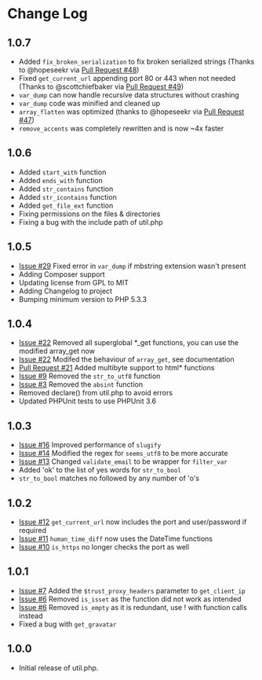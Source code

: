 Change Log
==========

1.0.7
-----

* Added `fix_broken_serialization` to fix broken serialized strings (Thanks to @hopeseekr via [Pull Request #48](https://github.com/brandonwamboldt/utilphp/pull/48))
* Fixed `get_current_url` appending port 80 or 443 when not needed (Thanks to @scottchiefbaker via [Pull Request #49](https://github.com/brandonwamboldt/utilphp/pull/49))
* `var_dump` can now handle recursive data structures without crashing
* `var_dump` code was minified and cleaned up
* `array_flatten` was optimized (thanks to @hopeseekr via [Pull Request #47](https://github.com/brandonwamboldt/utilphp/pull/47))
* `remove_accents` was completely rewritten and is now ~4x faster

1.0.6
-----

* Added `start_with` function
* Added `ends_with` function
* Added `str_contains` function
* Added `str_icontains` function
* Added `get_file_ext` function
* Fixing permissions on the files & directories
* Fixing a bug with the include path of util.php

1.0.5
-----

* [Issue #29](https://github.com/brandonwamboldt/utilphp/issues/29) Fixed error in `var_dump` if mbstring extension wasn't present
* Adding Composer support
* Updating license from GPL to MIT
* Adding Changelog to project
* Bumping minimum version to PHP 5.3.3

1.0.4
-----

* [Issue #22](https://github.com/brandonwamboldt/utilphp/issues/22) Removed all superglobal *_get functions, you can use the modified array_get now
* [Issue #22](https://github.com/brandonwamboldt/utilphp/issues/22) Modifed the behaviour of `array_get`, see documentation
* [Pull Request #21](https://github.com/brandonwamboldt/utilphp/pull/21) Added multibyte support to html* functions
* [Issue #9](https://github.com/brandonwamboldt/utilphp/issues/9) Removed the `str_to_utf8` function
* [Issue #3](https://github.com/brandonwamboldt/utilphp/issues/3) Removed the `absint` function
* Removed declare() from util.php to avoid errors
* Updated PHPUnit tests to use PHPUnit 3.6

1.0.3
-----

* [Issue #16](https://github.com/brandonwamboldt/utilphp/issues/16) Improved performance of `slugify`
* [Issue #14](https://github.com/brandonwamboldt/utilphp/issues/14) Modified the regex for `seems_utf8` to be more accurate
* [Issue #13](https://github.com/brandonwamboldt/utilphp/issues/13) Changed `validate_email` to be wrapper for `filter_var`
* Added 'ok' to the list of yes words for `str_to_bool`
* `str_to_bool` matches no followed by any number of 'o's

1.0.2
-----

* [Issue #12](https://github.com/brandonwamboldt/utilphp/issues/12) `get_current_url` now includes the port and user/password if required
* [Issue #11](https://github.com/brandonwamboldt/utilphp/issues/11) `human_time_diff` now uses the DateTime functions
* [Issue #10](https://github.com/brandonwamboldt/utilphp/issues/10) `is_https` no longer checks the port as well

1.0.1
-----

* [Issue #7](https://github.com/brandonwamboldt/utilphp/issues/7) Added the `$trust_proxy_headers` parameter to `get_client_ip`
* [Issue #6](https://github.com/brandonwamboldt/utilphp/issues/6) Removed `is_isset` as the function did not work as intended
* [Issue #6](https://github.com/brandonwamboldt/utilphp/issues/6) Removed `is_empty` as it is redundant, use ! with function calls instead
* Fixed a bug with `get_gravatar`

1.0.0
-----

* Initial release of util.php.
